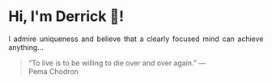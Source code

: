# Hi, I'm Derrick 👋!
<p align="justify">I admire uniqueness and believe that a clearly focused mind can achieve anything...</p> 
<!-- #quote-start -->
<blockquote>&ldquo;To live is to be willing to die over and over again.&rdquo; &mdash; <footer>Pema Chodron</footer></blockquote>
<!-- #quote-end -->
